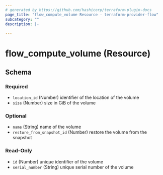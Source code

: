 ```yaml
---
# generated by https://github.com/hashicorp/terraform-plugin-docs
page_title: "flow_compute_volume Resource - terraform-provider-flow"
subcategory: ""
description: |-
  
---
```


# flow_compute_volume (Resource)





<!-- schema generated by tfplugindocs -->
## Schema

### Required

- `location_id` (Number) identifier of the location of the volume
- `size` (Number) size in GiB of the volume

### Optional

- `name` (String) name of the volume
- `restore_from_snapshot_id` (Number) restore the volume from the snapshot

### Read-Only

- `id` (Number) unique identifier of the volume
- `serial_number` (String) unique serial number of the volume


